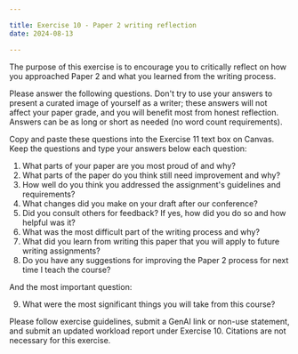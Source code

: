 ```yaml
---

title: Exercise 10 - Paper 2 writing reflection
date: 2024-08-13

---
```

The purpose of this exercise is to encourage you to critically reflect on how you approached Paper 2 and what you learned from the writing process.

Please answer the following questions. Don't try to use your answers to present a curated image of yourself as a writer; these answers will not affect your paper grade, and you will benefit most from honest reflection. Answers can be as long or short as needed (no word count requirements).

Copy and paste these questions into the Exercise 11 text box on Canvas. Keep the questions and type your answers below each question:

1. What parts of your paper are you most proud of and why?
2. What parts of the paper do you think still need improvement and why?
3. How well do you think you addressed the assignment's guidelines and requirements?
4. What changes did you make on your draft after our conference?
5. Did you consult others for feedback? If yes, how did you do so and how helpful was it?
6. What was the most difficult part of the writing process and why?
7. What did you learn from writing this paper that you will apply to future writing assignments?
8. Do you have any suggestions for improving the Paper 2 process for next time I teach the course?

And the most important question:

9. What were the most significant things you will take from this course?

Please follow exercise guidelines, submit a  GenAI link or non-use statement, and submit an updated workload report under Exercise 10. Citations are not necessary for this exercise.
